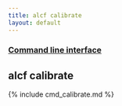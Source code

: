 ```yaml
---
title: alcf calibrate
layout: default
---
```


### [Command line interface](.)
## alcf calibrate

{% include cmd_calibrate.md %}
